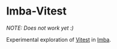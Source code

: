 # Imba-Vitest

_NOTE: Does not work yet :)_

Experimental exploration of [Vitest](http://github.com/vitest-dev/vitest) in [Imba](http://github.com/imba/imba).
